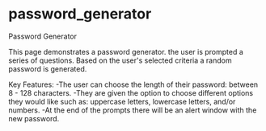 # password_generator
Password Generator

This page demonstrates a password generator. the user is prompted a series of questions. Based on the user's selected criteria a random password is generated.

Key Features:
-The user can choose the length of their password: between 8 - 128 characters.
-They are given the option to choose different options they would like such as: uppercase letters, lowercase letters, and/or numbers.
-At the end of the prompts there will be an alert window with the new password.